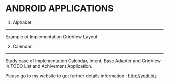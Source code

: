 ANDROID APPLICATIONS
=============================


1. Alphabet
--------------
Example of Implementation GridView Layout

2. Calendar
-------------
Study case of implementation Calendar, Intent, Base Adapter and GridView in TODO List and Achivement Application.


Please go to my website to get further details information : http://yodi.biz
